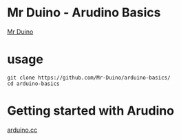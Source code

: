 # Mr Duino - Arudino Basics
[Mr Duino](https://www.mrduino.com)


# usage
```
git clone https://github.com/Mr-Duino/arduino-basics/
cd arduino-basics
```

# Getting started with Arudino 
[arduino.cc](https://www.arduino.cc/en/Tutorial/HomePage)
